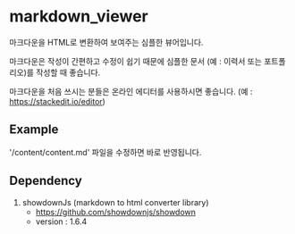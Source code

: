 # markdown_viewer 

마크다운을 HTML로 변환하여 보여주는 심플한 뷰어입니다.

마크다운은 작성이 간편하고 수정이 쉽기 때문에 심플한 문서 (예 : 이력서 또는 포트폴리오)를 작성할 때 좋습니다. 

마크다운을 처음 쓰시는 분들은 온라인 에디터를 사용하시면 좋습니다. (예 : https://stackedit.io/editor)

## Example

'/content/content.md' 파일을 수정하면 바로 반영됩니다.

## Dependency
 1. showdownJs (markdown to html converter library)
    - https://github.com/showdownjs/showdown
    - version : 1.6.4

